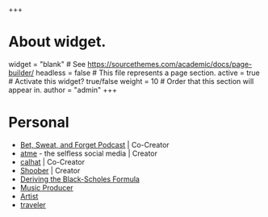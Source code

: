 +++
# About widget.
widget = "blank"  # See https://sourcethemes.com/academic/docs/page-builder/
headless = false  # This file represents a page section.
active = true  # Activate this widget? true/false
weight = 10  # Order that this section will appear in.
author = "admin"
+++

# Personal

* [<u>Bet, Sweat, and Forget Podcast</u>](/bsf/) | Co-Creator 
* [<u>atme</u>](/atme/) - the selfless social media | Creator 
* [<u>calhat</u>](/calhat/) | Co-Creator 
* [<u>Shoober</u>](/shoober/) | Creator
* [<u>Deriving the Black-Scholes Formula</u>](/pdf/BlackScholes.pdf)
* [<u>Music Producer</u>](/music/)</u>
* [<u>Artist</u>](/art/)
* [<u>traveler</u>](/travel/)

<!---
* [<u>Penn Statistics in Sports Reading Group</u>](/sports_analytics_2021s/) | Co-Creator 
* [<u>Restaurants</u>](/food/)
-->









